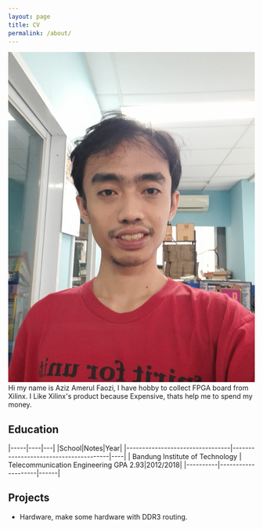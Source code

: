 ```yaml
---
layout: page
title: CV
permalink: /about/
---
```


![Aziz Amerul Faozi](https://raw.githubusercontent.com/faoziaziz/faoziaziz.github.io/main/images/profpic.jpeg)
Hi my name is Aziz Amerul Faozi, I have hobby to collect FPGA board from Xilinx.
I Like Xilinx's product because Expensive, thats help me to spend my money.

## Education

|-----|----|---|
|School|Notes|Year|
|---------------------------------|---------------------------------------|----|
| Bandung Institute of Technology | Telecommunication Engineering GPA 2.93|2012/2018|
|----------|--------------------|------|

## Projects
* Hardware, make some hardware with DDR3 routing.
